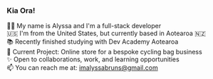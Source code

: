 ### Kia Ora! 

👩‍💻 My name is Alyssa and I'm a full-stack developer  
🇺🇸 I'm from the United States, but currently based in Aotearoa 🇳🇿  
📚 Recently finished studying with Dev Academy Aotearoa  
🌱 Current Project: Online store for a bespoke cycling bag business  
✨ Open to collaborations, work, and learning opportunities  
📫 You can reach me at: imalyssabruns@gmail.com  
